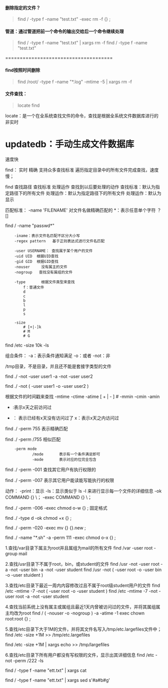 
#### 删除指定的文件？
> find / -type f -name "test.txt" -exec rm -f {} \;


#### 管道：通过管道把前一个命令的输出交给后一个命令继续处理

> find / -type f -name "test.txt" | xargs rm -f 
> find / -type f -name "test.txt"

=====================================

#### find按照时间删除

> find /root/ -type f -name "*.log" -mtime -5 | xargs rm -f  


#### 文件查找：

> locate
> find


locate：是一个在全系统查找文件的命令，查找是根据全系统文件数据库进行的
        非实时
# updatedb：手动生成文件数据库
速度快

find：
        实时
        精确
        支持众多查找标准
        遍历指定目录中的所有文件完成查找，速度慢；

find 
查找路径  查找标准  处理运作  查找到以后要处理的动作
查找标准：默认为指定路径下的所有文件
处理运作：默认为指定路径下的所有文件
处理运作：默认为显示

匹配标准：
        -name 'FILENAME'      对文件名做精确匹配的
        *：表示任意单个字符
        ？
        []


find / -name "passwd*"

        -iname：表示文件名匹配不区分大小写
        -regex pattern   基于正则表达式进行文件名匹配
        
        -user USERNAME： 查找属于某个用户的文件
        -uid UID  根据UID查找
        -gid GID  根据GID查找
        -nouser     没有属主的文件
        -nogroup   查找没有属组的文件
        
        -type       根据文件类型来查找
            f：普通文件
            d
            c
            b
            l
            p
            s
            
        -size
            # [+|-]k
            # M
            # G
            
find /etc -size 10k -ls


组合条件：
            -a：表示条件通知满足
            -o：或者
            -not：非
            
            
/tmp目录，不是目录，并且还不能是套接字类型的文件

find ./ -not -user user1 -a -not -user user2


find ./ -not \( -user user1 -o -user user2 \)


根据文件的时间戳来查找
        -mtime
        -ctime
        -atime
            [ + | - ] #
        -mmin
        -cmin
        -amin       
            

            
- :表示x天之前访问过
+ ： 表示已经有x天没有访问过了
x：表示x天之内访问过



find ./ -perm 755       表示精确匹配

find ./ -perm /755     相似匹配


        -perm mode
                /mode       表示有一个条件满足即可
                -mode       表示对应的位完全包含
                
find ./ -perm -001      查找其它用户有执行权限的

find ./ -perm -007      表示其它用户能读能写能执行的权限


动作：
        -print：显示
        -ls：显示类似于 ls -l 来进行显示每一个文件的详细信息
        -ok COMMAND {} \；
        -exec COMMAND {} \；

find ./ -perm -006 -exec chmod o-w {} \;            固定格式

find ./ -type d -ok chmod +x {} \;

find ./ -perm -020 -exec mv {} {}.new \;

find ./ -name "*.sh" -a -perm 111 -exec chmod o-x {} \;

1.查找/var目录下属主为root并且属组为mail的所有文件
find /var -user root -group mail

2.查找/usr目录下不属于root，bin，或student的文件
find /usr -not -user root -a -not -user bin -a -not -user student
find /usr -not \( -user root -o -user bin -o -user stuident \)

3.查找/etc目录下最近一周内内容修改过且不属于root级student用户的文件
find /etc -mtime -7 -not \( -user root -o -user student \)
find /etc -mtime -7 -not -user root -a -not -user student

4.查找当前系统上没有属主或属组且最近1天内曾被访问过的文件，并将其属组属主均改为root
find / \( -nouser -o -nogroup \) -a -atime -1 exec chown root:root {} \;

5.查找/etc目录下大于1M的文件，并将其文件名写入/tmp/etc.largefiles文件中；
find /etc -size +1M >> /tmp/etc.largefiles

find /etc -size +1M | xargs echo >> /tmp/largefiles


6.查找/etc目录下所有用户都没有写权限的文件，显示出其详细信息
find /etc -not -perm /222 -ls


find / -type f -name "ett.txt" | xargs cat

find / -type f -name "ett.txt" | xargs sed s'#a#b#g'
